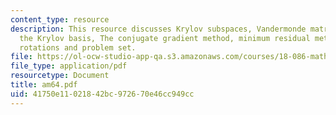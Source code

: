 ```yaml
---
content_type: resource
description: This resource discusses Krylov subspaces, Vandermonde matrix, orthogonalizing
  the Krylov basis, The conjugate gradient method, minimum residual methods, Givens
  rotations and problem set.
file: https://ol-ocw-studio-app-qa.s3.amazonaws.com/courses/18-086-mathematical-methods-for-engineers-ii-spring-2006/41750e11021842bc972670e46cc949cc_am64.pdf
file_type: application/pdf
resourcetype: Document
title: am64.pdf
uid: 41750e11-0218-42bc-9726-70e46cc949cc
---
```

